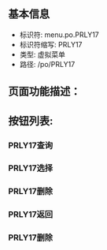 
## 基本信息

- 标识符: menu.po.PRLY17
- 标识符缩写: PRLY17
- 类型: 虚拟菜单
- 路径: /po/PRLY17

## 页面功能描述：





## 按钮列表:


### PRLY17查询



### PRLY17选择



### PRLY17删除



### PRLY17返回



### PRLY17删除


